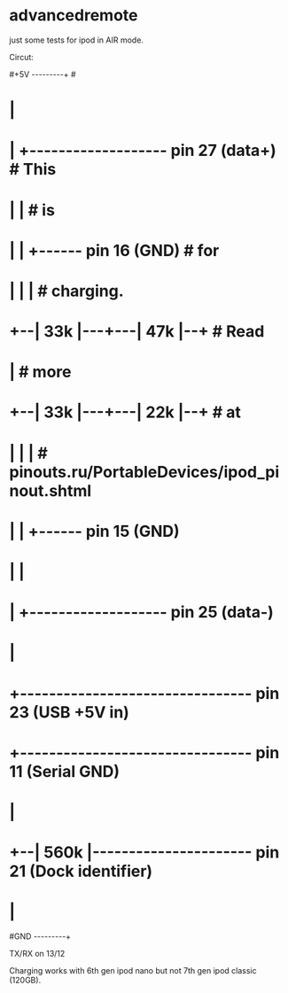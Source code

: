 advancedremote
==============

just some tests for ipod in AIR mode.

Circut:

#+5V ---------+                                                           #
#             |                                                           #
#             |            +------------------- pin 27 (data+)            # This
#             |            |                                              # is
#             |            |            +------ pin 16 (GND)              # for
#             |            |            |                                 # charging.
#             +--| 33k |---+---| 47k |--+                                 # Read
#             |                                                           # more
#             +--| 33k |---+---| 22k |--+                                 # at
#             |            |            |                                 # pinouts.ru/PortableDevices/ipod_pinout.shtml
#             |            |            +------ pin 15 (GND)              #
#             |            |                                              #
#             |            +------------------- pin 25 (data-)            #
#             |                                                           #
#             +-------------------------------- pin 23 (USB +5V in)       #
#
#             +-------------------------------- pin 11 (Serial GND)
#             |
#             +--| 560k |---------------------- pin 21 (Dock identifier)
#             |
#GND ---------+


TX/RX on 13/12

Charging works with 6th gen ipod nano but not 7th gen ipod classic (120GB).
